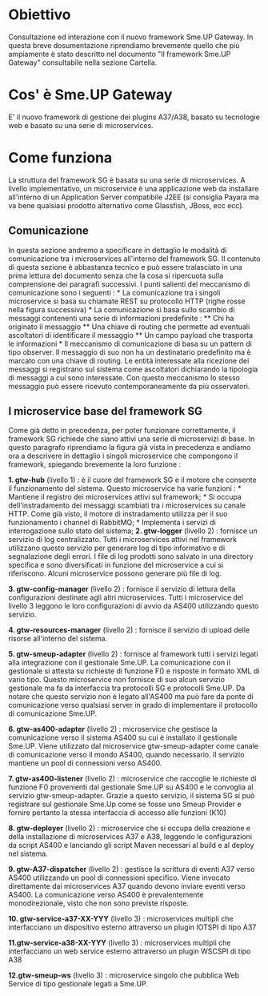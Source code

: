 # Obiettivo
Consultazione ed interazione con il nuovo framework Sme.UP Gateway.
In questa breve dosumentazione riprendiamo brevemente quello che più ampiamente è stato descritto nel documento "Il framework Sme.UP Gateway" consultabile nella sezione Cartella.

# Cos' è Sme.UP Gateway
E' il nuovo framework di gestione dei plugins A37/A38, basato su tecnologie web e basato su una serie di microservices.

# Come funziona
La struttura del framework SG è basata su una serie di microservices.
A livello implementativo, un microservice è una applicazione web da installare all'interno di un Application Server compatibile J2EE (si consiglia Payara ma va bene qualsiasi prodotto alternativo come Glassfish, JBoss, ecc ecc).

## Comunicazione
In questa sezione andremo a specificare in dettaglio le modalità di comunicazione
tra i microservices all'interno del framework SG. Il contenuto di questa sezione è
abbastanza tecnico e può essere tralasciato in una prima lettura del documento
senza che la cosa si ripercuota sulla comprensione dei paragrafi successivi.
I punti salienti del meccanismo di comunicazione sono i seguenti : 
\* La comunicazione tra i singoli microservice si basa su chiamate REST su protocollo HTTP (righe rosse nella figura successiva)
\* La comunicazione si basa sullo scambio di messaggi contenenti una serie di informazioni predefinite : 
\*\* Chi ha originato il messaggio
\*\* Una chiave di routing che permette ad eventuali ascoltatori di identificare il messaggio
\*\* Un campo payload che trasporta le informazioni
\* Il meccanismo di comunicazione di basa su un pattern di tipo observer. Il messaggio di suo non ha un destinatario predefinito ma è marcato con una chiave di routing. Le entità interessate alla ricezione dei messaggi si registrano sul sistema come ascoltatori dichiarando la tipologia di messaggi a cui sono interessate. Con questo meccanismo lo stesso messaggio può essere ricevuto contemporaneamente da più osservatori.

## I microservice base del framework SG
Come già detto in precedenza, per poter funzionare correttamente, il framework SG richiede che siano attivi una serie di microservizi di base. In questo paragrafo riprendiamo la figura già vista in precedenza e andiamo ora a descrivere in dettaglio i singoli microservice che compongono il framework, spiegando brevemente la loro funzione : 

**1. gtw-hub** (livello 1) :  è il cuore del framework SG e il motore che consente il funzionamento del sistema. Questo microservice ha varie funzioni : 
\* Mantiene il registro dei microservices attivi sul framework;
\* Si occupa dell'instradamento dei messaggi scambiati tra i microservices su canale HTTP. Come già visto, il motore di instradamento utilizza per il suo funzionamento i channel di RabbitMQ;
\* Implementa i servizi di interrogazione sullo stato del sistema;
**2. gtw-logger** (livello 2) :  fornisce un servizio di log centralizzato. Tutti i microservices attivi nel framework utilizzano questo servizio per generare log di tipo informativo e di segnalazione degli errori. I file di log prodotti sono
salvato in una directory specifica e sono diversificati in funzione del microservice a cui si riferiscono. Alcuni microservice possono generare più file di log.

**3. gtw-config-manager** (livello 2) :  fornisce il servizio di lettura della configurazioni destinate agli altri microservices. Tutti i microservice del livello 3 leggono le loro configurazioni di avvio da AS400 utilizzando questo servizio.

**4. gtw-resources-manager** (livello 2) :  fornisce il servizio di upload delle risorse all'interno del sistema.

**5. gtw-smeup-adapter** (livello 2) :  fornisce al framework tutti i servizi legati alla integrazione con il gestionale Sme.UP. La comunicazione con il gestionale si attesta su richieste di funzione F() e risposte in formato XML di vario tipo.
Questo microservice non fornisce di suo alcun servizio gestionale ma fa da interfaccia tra protocolli SG e protocolli Sme.UP. Da notare che questo servizio non è legato all'AS400 ma può fare da ponte di comunicazione verso qualsiasi server in grado di implementare il protocollo di comunicazione Sme.UP.

**6. gtw-as400-adapter** (livello 2) :  microservice che gestisce la comunicazione verso il sistema AS400 su cui è installato il gestionale Sme.UP. Viene utilizzato dal microservice gtw-smeup-adapter come canale di comunicazione verso il mondo AS400, quando necessario. Il servizio mantiene un pool di connessioni verso AS400.

**7. gtw-as400-listener** (livello 2) :  microservice che raccoglie le richieste di funzione F() provenienti dal gestionale Sme.UP su AS400 e le convoglia al servizio gtw-smeup-adapter. Grazie a questo servizio, il sistema SG si può registrare sul gestionale Sme.Up come se fosse uno Smeup Provider e fornire pertanto la stessa interfaccia di accesso alle funzioni (K10)

**8. gtw-deployer** (livello 2) :  microservice che si occupa della creazione e della installazione di microservices A37 e A38, leggendo le configurazioni da script AS400 e lanciando gli script Maven necessari al build e al deploy nel sistema.

**9. gtw-A37-dispatcher** (livello 2) :  gestisce la scrittura di eventi A37 verso AS400 utilizzando un pool di connessioni specifico. Viene invocato direttamente dai microservices A37 quando devono inviare eventi verso AS400. La comunicazione verso AS400 è prevalentemente monodirezionale, visto che non sono previste risposte.

**10. gtw-service-a37-XX-YYY** (livello 3) :  microservices multipli che interfacciano un dispositivo esterno attraverso un plugin IOTSPI di tipo A37

**11.gtw-service-a38-XX-YYY** (livello 3) :  microservices multipli che interfacciano un web service esterno attraverso un plugin WSCSPI di tipo A38

**12.gtw-smeup-ws** (livello 3) :  microservice singolo che pubblica Web Service di tipo gestionale legati a Sme.UP.
